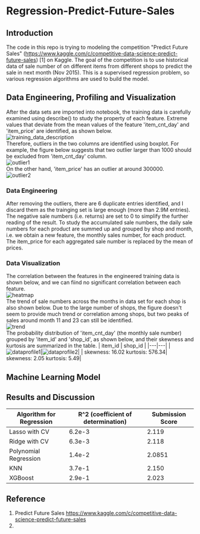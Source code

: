 # Regression-Predict-Future-Sales
## Introduction ##
The code in this repo is trying to modeling the competition "Predict Future Sales" (https://www.kaggle.com/c/competitive-data-science-predict-future-sales) [1] on Kaggle. The goal of the competition is to use historical data of sale number of on different items from different shops to predict the sale in next month (Nov 2015). This is a supervised regression problem, so various regression algorithms are used to build the model.

## Data Engineering, Profiling and Visualization

After the data sets are imported into notebook, the training data is carefully examined using describe() to study the property of each feature. Extreme values that deviate from the mean values of the feature 'item_cnt_day' and 'item_price' are identified, as shown below.   
![training_data_description](https://user-images.githubusercontent.com/30448897/147524778-1f255c43-e855-4407-a188-a1b6618e2c30.png)   
Therefore, outliers in the two columns are identified using boxplot. For example, the figure below suggests that two outlier larger than 1000 should be excluded from 'item_cnt_day' column.   
![outlier1](https://user-images.githubusercontent.com/30448897/147524974-954109b6-ea22-4eee-abae-f55e4eb5cdfd.png)   
On the other hand, 'item_price' has an outlier at around 300000.   
![outlier2](https://user-images.githubusercontent.com/30448897/147525109-949d8464-e29f-4acf-a55b-68fa62103509.png)   
### Data Engineering ###
After removing the outliers, there are 6 duplicate entries identified, and I discard them as the trainging set is large enough (more than 2.9M entries). The negative sale numbers (i.e. returns) are set to 0 to simplify the further reading of the result.
To study the accumulated sale numbers, the daily sale numbers for each product are summed up and grouped by shop and month, i.e. we obtain a new feature, the monthly sales number, for each product. The item_price for each aggregated sale number is replaced by the mean of prices.
### Data Visualization ###
The correlation between the features in the engineered training data is shown below, and we can fiind no significant correlation between each feature.   
![heatmap](https://user-images.githubusercontent.com/30448897/147605169-64ebda1b-7b69-48d4-ba70-2bd1eabcc08c.png)   
The trend of sale numbers across the months in data set for each shop is also shown below. Due to the large number of shops, the figure doesn't seem to provide much trend or correlation among shops, but two peaks of sales around month 11 and 23 can still be identified.     
![trend](https://user-images.githubusercontent.com/30448897/147621197-3eaacc27-f537-411a-8fc1-27b386745743.png)   
The probability distribution of 'item_cnt_day' (the monthly sale number) grouped by 'item_id' and 'shop_id', as shown below, and their skewness and kurtosis are summarized in the table.
| item_id | shop_id |
|---|---|
|![dataprofile1](https://user-images.githubusercontent.com/30448897/147623015-b4930e32-9741-433a-9991-d9035c2e4577.png)|![dataprofile2](https://user-images.githubusercontent.com/30448897/147623025-c7be18f8-f5e1-4e50-ab78-820ce56bc044.png)|
| skewness: 16.02   kurtosis: 576.34| skewness: 2.05   kurtosis: 5.49|

## Machine Learning Model

## Results and Discussion ##
| Algorithm for Regression | R^2 (coefficient of determination)| Submission Score |
|---|---|---|
|Lasso with CV|6.2e-3|2.119|
|Ridge with CV|6.3e-3|2.118|
|Polynomial Regression|1.4e-2|2.0851|
|KNN|3.7e-1|2.150|
|XGBoost|2.9e-1|2.023|

## Reference ##
1. Predict Future Sales https://www.kaggle.com/c/competitive-data-science-predict-future-sales 
2. 
